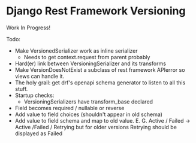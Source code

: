 # Django Rest Framework Versioning
Work In Progress! 

Todo: 
- Make VersionedSerializer work as inline serializer 
  - Needs to get context.request from parent probably
- Hard(er) link between VersioningSerializer and its transforms
- Make VersionDoesNotExist a subclass of rest framework APIerror so views can handle it. 
- The holy grail: get drf's openapi schema generator to listen to all this stuff. 
- Startup checks: 
  - VersioningSerializers have transform_base declared
- Field becomes required / nullable or reverse
- Add value to field choices (shouldn't appear in old schema)
- Add value to field schema and map to old value. E. G. Active / Failed -> Active /Failed / Retrying but for older versions Retrying should be displayed as Failed


